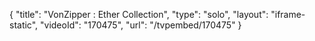 {
    "title": "VonZipper : Ether Collection",
    "type": "solo",
    "layout": "iframe-static",
    "videoId": "170475",
    "url": "\/tvpembed\/170475"
}